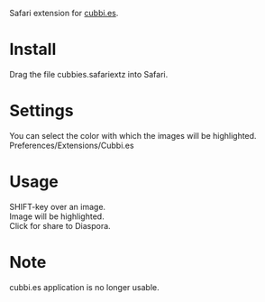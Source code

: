 Safari extension for [cubbi.es](http://cubbies.heroku.com).

Install
=======
Drag the file cubbies.safariextz into Safari.

Settings
=======
You can select the color with which the images will be highlighted.
Preferences/Extensions/Cubbi.es

Usage
=======
SHIFT-key over an image.   
Image will be highlighted.   
Click for share to Diaspora.

Note
=======
cubbi.es application is no longer usable.

